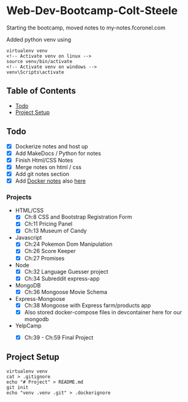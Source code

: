 # Web-Dev-Bootcamp-Colt-Steele
Starting the bootcamp, moved notes to my-notes.fcoronel.com



Added python venv using 
```
virtualenv venv
<!-- Activate venv on linux -->
source venv/bin/activate
<!-- Activate venv on windows -->
venv\Scripts\activate
```


## Table of Contents
* [Todo](#todo)
* [Project Setup](#project-setup)


## Todo
- [x] Dockerize notes and host up
- [x] Add MakeDocs / Python for notes
- [x] Finish Html/CSS Notes
- [x] Merge notes on html / css
- [x] Add git notes section
- [x] Add [Docker notes](https://github.com/coronel08/Docker) also [here](https://github.com/coronel08/docker-django-quiz-stack)

### Projects
- HTML/CSS
    - [x] Ch:8 CSS and Bootstrap Registration Form
    - [x] Ch:11 Pricing Panel
    - [x] Ch:13 Museum of Candy
- Javascript
    - [x] Ch:24 Pokemon Dom Manipulation
    - [x] Ch:26 Score Keeper
    - [x] Ch:27 Promises
- Node
    - [x] Ch:32 Language Guesser project
    - [x] Ch:34 Subreddit express-app
- MongoDB
    - [x] Ch:36 Mongoose Movie Schema
- Express-Mongoose
    - [x] Ch:38 Mongoose with Express farm/products app
    - [x] Also stored docker-compose files in devcontainer here for our mongodb
- YelpCamp
    - [x] Ch:39 - Ch:59 Final Project 


## Project Setup
```
virtualenv venv
cat > .gitignore
echo "# Project" > README.md
git init
echo "venv .venv .git" > .dockerignore
```